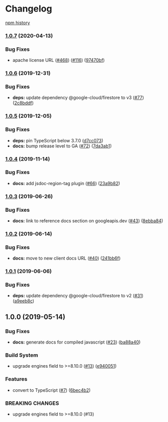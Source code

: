 # Changelog

[npm history][1]

[1]: https://www.npmjs.com/package/@google-cloud/connect-firestore?activeTab=versions

### [1.0.7](https://www.github.com/googleapis/nodejs-firestore-session/compare/v1.0.6...v1.0.7) (2020-04-13)


### Bug Fixes

* apache license URL ([#468](https://www.github.com/googleapis/nodejs-firestore-session/issues/468)) ([#116](https://www.github.com/googleapis/nodejs-firestore-session/issues/116)) ([97470bf](https://www.github.com/googleapis/nodejs-firestore-session/commit/97470bf0e6811b608a64a0fae732c5d846887a9f))

### [1.0.6](https://www.github.com/googleapis/nodejs-firestore-session/compare/v1.0.5...v1.0.6) (2019-12-31)


### Bug Fixes

* **deps:** update dependency @google-cloud/firestore to v3 ([#77](https://www.github.com/googleapis/nodejs-firestore-session/issues/77)) ([2c8bddf](https://www.github.com/googleapis/nodejs-firestore-session/commit/2c8bddf82df0d1877183216ef8543774e4b61170))

### [1.0.5](https://www.github.com/googleapis/nodejs-firestore-session/compare/v1.0.4...v1.0.5) (2019-12-05)


### Bug Fixes

* **deps:** pin TypeScript below 3.7.0 ([d7cc073](https://www.github.com/googleapis/nodejs-firestore-session/commit/d7cc07310eb30af04d754b2ba79e6ae56baefa83))
* **docs:** bump release level to GA ([#72](https://www.github.com/googleapis/nodejs-firestore-session/issues/72)) ([7da3ab1](https://www.github.com/googleapis/nodejs-firestore-session/commit/7da3ab12b357d5d4065081ddca3227e6e7df3dc6))

### [1.0.4](https://www.github.com/googleapis/nodejs-firestore-session/compare/v1.0.3...v1.0.4) (2019-11-14)


### Bug Fixes

* **docs:** add jsdoc-region-tag plugin ([#66](https://www.github.com/googleapis/nodejs-firestore-session/issues/66)) ([23a9b82](https://www.github.com/googleapis/nodejs-firestore-session/commit/23a9b82d607ae97cfe2be76a5a2a1888c211f3d2))

### [1.0.3](https://www.github.com/googleapis/nodejs-firestore-session/compare/v1.0.2...v1.0.3) (2019-06-26)


### Bug Fixes

* **docs:** link to reference docs section on googleapis.dev ([#43](https://www.github.com/googleapis/nodejs-firestore-session/issues/43)) ([8ebba84](https://www.github.com/googleapis/nodejs-firestore-session/commit/8ebba84))

### [1.0.2](https://www.github.com/googleapis/nodejs-firestore-session/compare/v1.0.1...v1.0.2) (2019-06-14)


### Bug Fixes

* **docs:** move to new client docs URL ([#40](https://www.github.com/googleapis/nodejs-firestore-session/issues/40)) ([241bb6f](https://www.github.com/googleapis/nodejs-firestore-session/commit/241bb6f))

### [1.0.1](https://www.github.com/googleapis/nodejs-firestore-session/compare/v1.0.0...v1.0.1) (2019-06-06)


### Bug Fixes

* **deps:** update dependency @google-cloud/firestore to v2 ([#31](https://www.github.com/googleapis/nodejs-firestore-session/issues/31)) ([a9eeb8c](https://www.github.com/googleapis/nodejs-firestore-session/commit/a9eeb8c))

## 1.0.0 (2019-05-14)


### Bug Fixes

* **docs:** generate docs for compiled javascript ([#23](https://www.github.com/googleapis/nodejs-firestore-session/issues/23)) ([ba88a40](https://www.github.com/googleapis/nodejs-firestore-session/commit/ba88a40))


### Build System

* upgrade engines field to >=8.10.0 ([#13](https://www.github.com/googleapis/nodejs-firestore-session/issues/13)) ([e940051](https://www.github.com/googleapis/nodejs-firestore-session/commit/e940051))


### Features

* convert to TypeScript ([#7](https://www.github.com/googleapis/nodejs-firestore-session/issues/7)) ([6bec4b2](https://www.github.com/googleapis/nodejs-firestore-session/commit/6bec4b2))


### BREAKING CHANGES

* upgrade engines field to >=8.10.0 (#13)
